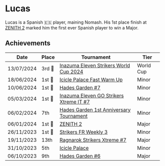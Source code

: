 # Lucas

Lucas is a Spanish :es: player, maining Nomash. 
His 1st place finish at [ZENITH 2](../../tournaments/misc/zenith2.md) marked him the first ever
Spanish player to win a Major.

## Achievements

|Date|Place|Tournament|Tier|
|-|-|-|-|
| 13/07/2024 |3rd :3rd_place_medal:| [Inazuma Eleven Strikers World Cup 2024](../../tournaments/worldcup24.md) | World Cup |
| 18/06/2024 |1st :1st_place_medal:| [Icicle Palace Fast Warm Up](../../tournaments/icicle/iciclewarmup.md) | Minor |
| 10/06/2024 |1st :1st_place_medal:| [Hades Garden #7](../../tournaments/hg/hg7.md) | Minor |
| 05/03/2024 |1st :1st_place_medal:| [Inazuma Eleven GO Strikers Xtreme IT #7](../../tournaments/italia/it7.md) | Minor |
| 06/02/2024 | 7th | [Hades Garden 1st Anniversary Tournament](../../tournaments/hg/hganni.md) | Minor |
| 06/01/2024 |1st :1st_place_medal: | [ZENITH 2](../../tournaments/misc/zenith2.md) | Major |
| 26/11/2023 |1st :1st_place_medal:| [Strikers FR Weekly 3](../../tournaments/weeklies/weekly3.md) | Minor |
| 19/11/2023 | 13th | [Ragnarok Strikers Xtreme #7](../../tournaments/ragna/ragnax7.md) | Major |
| 31/10/2023 | 5th | [Icicle Palace](../../tournaments/misc/icicle.md) | Minor |
| 06/10/2023 | 9th | [Hades Garden #6](../../tournaments/hg/hg6.md) | Major |
